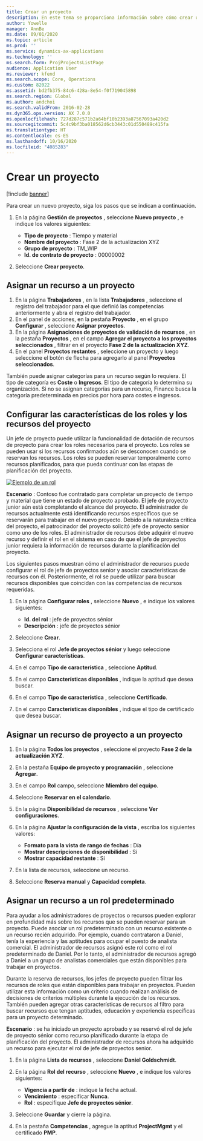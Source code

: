 ```yaml
---
title: Crear un proyecto
description: En este tema se proporciona información sobre cómo crear un proyecto nuevo.
author: Yowelle
manager: AnnBe
ms.date: 09/01/2020
ms.topic: article
ms.prod: ''
ms.service: dynamics-ax-applications
ms.technology: ''
ms.search.form: ProjProjectsListPage
audience: Application User
ms.reviewer: kfend
ms.search.scope: Core, Operations
ms.custom: 82022
ms.assetid: bd2fb375-84c6-428a-8e54-f0f719045898
ms.search.region: Global
ms.author: andchoi
ms.search.validFrom: 2016-02-28
ms.dyn365.ops.version: AX 7.0.0
ms.openlocfilehash: 727d287c571b2a64bf10b2393a87567093a420d2
ms.sourcegitcommit: 5c4c9bf3ba018562d6cb3443c01d550489c415fa
ms.translationtype: HT
ms.contentlocale: es-ES
ms.lasthandoff: 10/16/2020
ms.locfileid: "4085283"
---
```

# <a name="create-a-new-project"></a>Crear un proyecto

[!include [banner](../includes/banner.md)]

Para crear un nuevo proyecto, siga los pasos que se indican a continuación.

1. En la página **Gestión de proyectos** , seleccione **Nuevo proyecto** , e indique los valores siguientes:

    - **Tipo de proyecto** : Tiempo y material
    - **Nombre del proyecto** : Fase 2 de la actualización XYZ
    - **Grupo de proyecto** : TM\_WIP
    - **Id. de contrato de proyecto** : 00000002

2. Seleccione **Crear proyecto**.

## <a name="assign-a-resource-to-a-project"></a>Asignar un recurso a un proyecto

1. En la página **Trabajadores** , en la lista **Trabajadores** , seleccione el registro del trabajador para el que definió las competencias anteriormente y abra el registro del trabajador.
2. En el panel de acciones, en la pestaña **Proyecto** , en el grupo **Configurar** , seleccione **Asignar proyectos**.
3. En la página **Asignaciones de proyectos de validación de recursos** , en la pestaña **Proyectos** , en el campo **Agregar el proyecto a los proyectos seleccionados** , filtrar en el proyecto **Fase 2 de la actualización XYZ**.
4. En el panel **Proyectos restantes** , seleccione un proyecto y luego seleccione el botón de flecha para agregarlo al panel **Proyectos seleccionados**.

También puede asignar categorías para un recurso según lo requiera. El tipo de categoría es **Coste** o **Ingresos**. El tipo de categoría lo determina su organización. Si no se asignan categorías para un recurso, Finance busca la categoría predeterminada en precios por hora para costes e ingresos.

## <a name="set-up-project-resource-and-role-characteristics"></a>Configurar las características de los roles y los recursos del proyecto

Un jefe de proyecto puede utilizar la funcionalidad de dotación de recursos de proyecto para crear los roles necesarios para el proyecto. Los roles se pueden usar si los recursos confirmados aún se desconocen cuando se reservan los recursos. Los roles se pueden reservar temporalmente como recursos planificados, para que pueda continuar con las etapas de planificación del proyecto.

[![Ejemplo de un rol](./media/projectresourcing05.jpg)](./media/projectresourcing05.jpg) 

**Escenario** : Contoso fue contratado para completar un proyecto de tiempo y material que tiene un estado de proyecto aprobado. El jefe de proyecto junior aún está completando el alcance del proyecto. El administrador de recursos actualmente está identificando recursos específicos que se reservarán para trabajar en el nuevo proyecto. Debido a la naturaleza crítica del proyecto, el patrocinador del proyecto solicitó jefe de proyecto senior como uno de los roles. El administrador de recursos debe adquirir el nuevo recurso y definir el rol en el sistema en caso de que el jefe de proyectos junior requiera la información de recursos durante la planificación del proyecto.

Los siguientes pasos muestran cómo el administrador de recursos puede configurar el rol de jefe de proyectos senior y asociar características de recursos con él. Posteriormente, el rol se puede utilizar para buscar recursos disponibles que coincidan con las competencias de recursos requeridas.

1. En la página **Configurar roles** , seleccione **Nuevo** , e indique los valores siguientes:

    - **Id. del rol** : jefe de proyectos sénior
    - **Descripción** : jefe de proyectos sénior

2. Seleccione **Crear**.
3. Selecciona el rol **Jefe de proyectos sénior** y luego seleccione **Configurar características**.
4. En el campo **Tipo de característica** , seleccione **Aptitud**.
5. En el campo **Características disponibles** , indique la aptitud que desea buscar.
6. En el campo **Tipo de característica** , seleccione **Certificado**.
7. En el campo **Características disponibles** , indique el tipo de certificado que desea buscar.

## <a name="assign-a-project-resource-to-a-project"></a>Asignar un recurso de proyecto a un proyecto

1. En la página **Todos los proyectos** , seleccione el proyecto **Fase 2 de la actualización XYZ**.
2. En la pestaña **Equipo de proyecto y programación** , seleccione **Agregar**.
3. En el campo **Rol** campo, seleccione **Miembro del equipo**.
4. Seleccione **Reservar en el calendario**.
5. En la página **Disponibilidad de recursos** , seleccione **Ver configuraciones**.
6. En la página **Ajustar la configuración de la vista** , escriba los siguientes valores:

    - **Formato para la vista de rango de fechas** : Día
    - **Mostrar descripciones de disponibilidad** : Sí
    - **Mostrar capacidad restante** : Sí

7. En la lista de recursos, seleccione un recurso.
8. Seleccione **Reserva manual** y **Capacidad completa**.

## <a name="assign-a-resource-to-a-default-role"></a>Asignar un recurso a un rol predeterminado

Para ayudar a los administradores de proyectos o recursos pueden explorar en profundidad más sobre los recursos que se pueden reservar para un proyecto. Puede asociar un rol predeterminado con un recurso existente o un recurso recién adquirido. Por ejemplo, cuando contrataron a Daniel, tenía la experiencia y las aptitudes para ocupar el puesto de analista comercial. El administrador de recursos asignó este rol como el rol predeterminado de Daniel. Por lo tanto, el administrador de recursos agregó a Daniel a un grupo de analistas comerciales que están disponibles para trabajar en proyectos.

Durante la reserva de recursos, los jefes de proyecto pueden filtrar los recursos de roles que están disponibles para trabajar en proyectos. Pueden utilizar esta información como un criterio cuando realizan análisis de decisiones de criterios múltiples durante la ejecución de los recursos. También pueden agregar otras características de recursos al filtro para buscar recursos que tengan aptitudes, educación y experiencia específicas para un proyecto determinado.

**Escenario** : se ha iniciado un proyecto aprobado y se reservó el rol de jefe de proyecto sénior como recurso planificado durante la etapa de planificación del proyecto. El administrador de recursos ahora ha adquirido un recurso para ejecutar el rol de jefe de proyectos senior.

1. En la página **Lista de recursos** , seleccione **Daniel Goldschmidt**.
2. En la página **Rol del recurso** , seleccione **Nuevo** , e indique los valores siguientes:

    - **Vigencia a partir de** : indique la fecha actual.
    - **Vencimiento** : especificar **Nunca**.
    - **Rol** : especifique **Jefe de proyectos sénior**.

3. Seleccione **Guardar** y cierre la página.
4. En la pestaña **Competencias** , agregue la aptitud **ProjectMgmt** y el certificado **PMP**.
